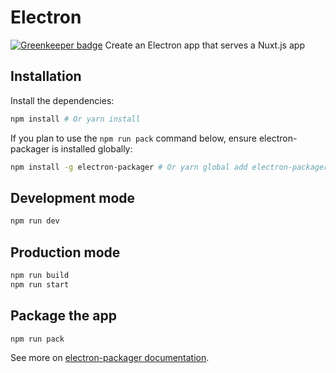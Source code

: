 # Electron

[![Greenkeeper badge](https://badges.greenkeeper.io/nuxt-community/electron-template.svg)](https://greenkeeper.io/)
Create an Electron app that serves a Nuxt.js app

## Installation

Install the dependencies:
```bash
npm install # Or yarn install
```

If you plan to use the `npm run pack` command below, ensure electron-packager is installed globally:
```bash
npm install -g electron-packager # Or yarn global add electron-packager
```

## Development mode

```bash
npm run dev
```

## Production mode

```bash
npm run build
npm run start
```

## Package the app

```bash
npm run pack
```

See more on [electron-packager documentation](https://github.com/electron-userland/electron-packager).

